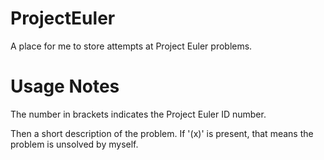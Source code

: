 ProjectEuler
============

A place for me to store attempts at Project Euler problems.

Usage Notes
===========
The number in brackets indicates the Project Euler ID number. 

Then a short description of the problem. If '(x)' is present, that means the problem is unsolved by myself. 
